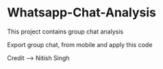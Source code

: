 # Whatsapp-Chat-Analysis

This project contains group chat analysis

Export group chat, from mobile and apply this code

Credit --> Nitish Singh
